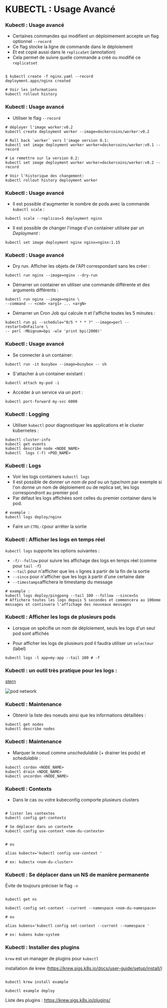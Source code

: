 # KUBECTL : Usage Avancé


### Kubectl : Usage avancé

- Certaines commandes qui modifient un déploimement accepte un flag optionnel `--record`
- Ce flag stocke la ligne de commande dans le déploiement
- Et est copié aussi dans le `replicaSet` (annotation)
- Cela permet de suivre quelle commande a créé ou modifié ce `replicatset`

```console

$ kubectl create -f nginx.yaml --record
deployment.apps/nginx created

# Voir les informations
kubectl rollout history
```

### Kubectl : Usage avancé

- Utiliser le flag `--record`

```console
# déployer l'image worker:v0.2
kubectl create deployment worker --image=dockercoins/worker:v0.2

# Roll back `worker` vers l'image version 0.1:
kubectl set image deployment worker worker=dockercoins/worker:v0.1 --record

# Le remettre sur la version 0.2:
kubectl set image deployment worker worker=dockercoins/worker:v0.2 --record

# Voir l'historique des changement:
kubectl rollout history deployment worker
```

### Kubectl : Usage avancé

- Il est possible d'augmenter le nombre de pods avec la commande `kubectl scale` :

```console
kubectl scale --replicas=5 deployment nginx
```

- Il est possible de changer l'image d'un container utilisée par un _Deployment_ :

```console
kubectl set image deployment nginx nginx=nginx:1.15
```


### Kubectl : Usage avancé

- Dry run. Afficher les objets de l'API correspondant sans les créer :

```console
kubectl run nginx --image=nginx --dry-run
```

- Démarrer un container en utiliser une commande différente et des arguments différents :

```console
kubectl run nginx --image=nginx \
--command -- <cmd> <arg1> ... <argN>
```

- Démarrer un Cron Job qui calcule π et l'affiche toutes les 5 minutes :

```console
kubectl run pi --schedule="0/5 * * * ?" --image=perl --restart=OnFailure \
-- perl -Mbignum=bpi -wle 'print bpi(2000)'
```

### Kubectl : Usage avancé

- Se connecter à un container:

```console
kubectl run -it busybox --image=busybox -- sh
```

- S'attacher à un container existant :

```console
kubectl attach my-pod -i
```

- Accéder à un service via un port :

```console
kubectl port-forward my-svc 6000
```

### Kubectl : Logging

- Utiliser `kubectl` pour diagnostiquer les applications et le cluster kubernetes :

```console
kubectl cluster-info
kubectl get events
kubectl describe node <NODE_NAME>
kubectl  logs (-f) <POD_NAME>
```


### Kubectl : Logs 

- Voir les logs containers `kubectl logs`
- Il est possible de donner un _nom de pod_ ou un _type/nom_
  par exemple si l'on donne un nom de déploiement ou de replica set, les logs correspondront au premier pod
- Par défaut les logs affichées sont celles du premier container dans le pod. 

```console
# exemple :
kubectl logs deploy/nginx
```

- Faire un `CTRL-C`pour arrêter la sortie

### Kubectl : Afficher les logs en temps réel 

`kubectl logs` supporte les options suivantes :
   - `-f/--follow` pour suivre les affichage des logs en temps réel (comme pour `tail -f`)
   - `--tail` pour n'afficher que les `n` lignes à partir de la fin de la sortie
   - `--since` pour n'afficher que les logs à partir d'une certaine date
   - `--timestamps`affichera le timestamp du message

```console
# exemple :
kubectl logs deploy/pingpong --tail 100 --follow --since=5s
# Affichera toutes les logs depuis 5 secondes et commencera au 100eme messages et continuera l'affichage des nouveaux messages
```

### Kubectl : Afficher les logs de plusieurs pods

- Lorsque on spécifie un nom de déploiement, seuls les logs d'un seul pod sont affichés

- Pour afficher les logs de plusieurs pod il faudra utiliser un `selecteur` (label)

```console
kubectl logs -l app=my-app --tail 100 # -f 
```

### Kubectl : un outil très pratique pour les logs : 

[stern](https://github.com/wercker/stern)

![pod network](images/stern-1.png)

### Kubectl : Maintenance

- Obtenir la liste des noeuds ainsi que les informations détaillées :

```console
kubectl get nodes
kubectl describe nodes
```

### Kubectl : Maintenance

- Marquer le noeud comme _unschedulable_ (+ drainer les pods) et _schedulable_ :

```console
kubectl cordon <NODE_NAME>
kubectl drain <NDOE_NAME>
kubectl uncordon <NODE_NAME>
```

### Kubectl : Contexts

- Dans le cas ou votre kubeconfig comporte plusieurs clusters

```console

# lister les contextes
kubectl config get-contexts

# Se déplacer dans un contexte 
kubectl config use-context <nom-du-contexte>


# ou

alias kubectx='kubectl config use-context '

# ex: kubectx <nom-du-cluster>

```

### Kubectl : Se déplacer dans un NS de manière permanente

Évite de toujours préciser le flag `-n`

```console

kubectl get ns

kubectl config set-context --current --namespace <nom-du-namespace>

# ou

alias kubens='kubectl config set-context --current --namespace '

# ex: kubens kube-system 

```

### Kubectl : Installer des plugins 

`krew` est un manager de plugins pour `kubectl`

installation de krew (<https://krew.sigs.k8s.io/docs/user-guide/setup/install/>)


```console

kubectl krew install example

kubectl example deploy

```

Liste des plugins : <https://krew.sigs.k8s.io/plugins/>
  

